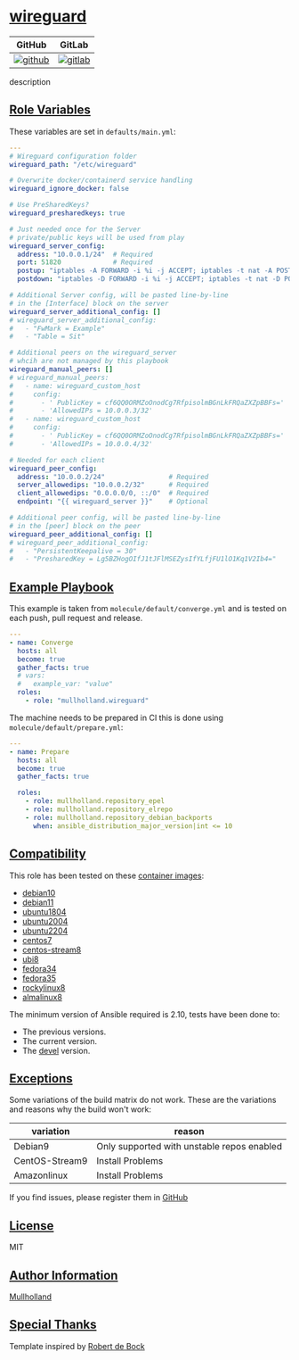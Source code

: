 # [wireguard](#wireguard)

|GitHub|GitLab|
|------|------|
|[![github](https://github.com/mullholland/ansible-role-wireguard/workflows/Ansible%20Molecule/badge.svg)](https://github.com/mullholland/ansible-role-wireguard/actions)|[![gitlab](https://gitlab.com/mullholland/ansible-role-wireguard/badges/master/pipeline.svg)](https://gitlab.com/mullholland/ansible-role-wireguard)|[![quality](https://img.shields.io/ansible/quality/unset)](https://galaxy.ansible.com/mullholland/wireguard)|

description

## [Role Variables](#role-variables)

These variables are set in `defaults/main.yml`:
```yaml
---
# Wireguard configuration folder
wireguard_path: "/etc/wireguard"

# Overwrite docker/containerd service handling
wireguard_ignore_docker: false

# Use PreSharedKeys?
wireguard_presharedkeys: true

# Just needed once for the Server
# private/public keys will be used from play
wireguard_server_config:
  address: "10.0.0.1/24"  # Required
  port: 51820             # Required
  postup: "iptables -A FORWARD -i %i -j ACCEPT; iptables -t nat -A POSTROUTING -o eth0 -j MASQUERADE"              # Optional
  postdown: "iptables -D FORWARD -i %i -j ACCEPT; iptables -t nat -D POSTROUTING -o eth0 -j MASQUERADE"            # Optional

# Additional Server config, will be pasted line-by-line
# in the [Interface] block on the server
wireguard_server_additional_config: []
# wireguard_server_additional_config:
#   - "FwMark = Example"
#   - "Table = Sit"

# Additional peers on the wireguard_server
# whcih are not managed by this playbook
wireguard_manual_peers: []
# wireguard_manual_peers:
#   - name: wireguard_custom_host
#     config:
#       - ' PublicKey = cf6QQ0ORMZoOnodCg7RfpisolmBGnLkFRQaZXZpBBFs='
#       - 'AllowedIPs = 10.0.0.3/32'
#   - name: wireguard_custom_host
#     config:
#       - ' PublicKey = cf6QQ0ORMZoOnodCg7RfpisolmBGnLkFRQaZXZpBBFs='
#       - 'AllowedIPs = 10.0.0.4/32'

# Needed for each client
wireguard_peer_config:
  address: "10.0.0.2/24"                # Required
  server_allowedips: "10.0.0.2/32"      # Required
  client_allowedips: "0.0.0.0/0, ::/0"  # Required
  endpoint: "{{ wireguard_server }}"    # Optional

# Additional peer config, will be pasted line-by-line
# in the [peer] block on the peer
wireguard_peer_additional_config: []
# wireguard_peer_additional_config:
#   - "PersistentKeepalive = 30"
#   - "PresharedKey = Lg5BZHogOIfJ1tJFlMSEZysIfYLfjFU1lO1Kq1V2Ib4="
```


## [Example Playbook](#example-playbook)

This example is taken from `molecule/default/converge.yml` and is tested on each push, pull request and release.
```yaml
---
- name: Converge
  hosts: all
  become: true
  gather_facts: true
  # vars:
  #   example_var: "value"
  roles:
    - role: "mullholland.wireguard"
```

The machine needs to be prepared in CI this is done using `molecule/default/prepare.yml`:
```yaml
---
- name: Prepare
  hosts: all
  become: true
  gather_facts: true

  roles:
    - role: mullholland.repository_epel
    - role: mullholland.repository_elrepo
    - role: mullholland.repository_debian_backports
      when: ansible_distribution_major_version|int <= 10
```





## [Compatibility](#compatibility)

This role has been tested on these [container images](https://hub.docker.com/u/mullholland):

-   [debian10](https://hub.docker.com/r/mullholland/docker-molecule-debian10)
-   [debian11](https://hub.docker.com/r/mullholland/docker-molecule-debian11)
-   [ubuntu1804](https://hub.docker.com/r/mullholland/docker-molecule-ubuntu1804)
-   [ubuntu2004](https://hub.docker.com/r/mullholland/docker-molecule-ubuntu2004)
-   [ubuntu2204](https://hub.docker.com/r/mullholland/docker-molecule-ubuntu2204)
-   [centos7](https://hub.docker.com/r/mullholland/docker-molecule-centos7)
-   [centos-stream8](https://hub.docker.com/r/mullholland/docker-molecule-centos-stream8)
-   [ubi8](https://hub.docker.com/r/mullholland/docker-molecule-ubi8)
-   [fedora34](https://hub.docker.com/r/mullholland/docker-molecule-fedora34)
-   [fedora35](https://hub.docker.com/r/mullholland/docker-molecule-fedora35)
-   [rockylinux8](https://hub.docker.com/r/mullholland/docker-molecule-rockylinux8)
-   [almalinux8](https://hub.docker.com/r/mullholland/docker-molecule-almalinux8)

The minimum version of Ansible required is 2.10, tests have been done to:

-   The previous versions.
-   The current version.
-   The [devel](https://docs.ansible.com/ansible/latest/installation_guide/intro_installation.html#installing-devel-from-github-with-pip) version.



## [Exceptions](#exceptions)

Some variations of the build matrix do not work. These are the variations and reasons why the build won't work:

| variation                 | reason                 |
|---------------------------|------------------------|
| Debian9 | Only supported with unstable repos enabled |
| CentOS-Stream9 | Install Problems |
| Amazonlinux | Install Problems |


If you find issues, please register them in [GitHub](https://github.com/mullholland/ansible-role-wireguard/issues)

## [License](#license)

MIT


## [Author Information](#author-information)

[Mullholland](https://github.com/mullholland)

## [Special Thanks](#special-thanks)

Template inspired by [Robert de Bock](https://github.com/robertdebock)
